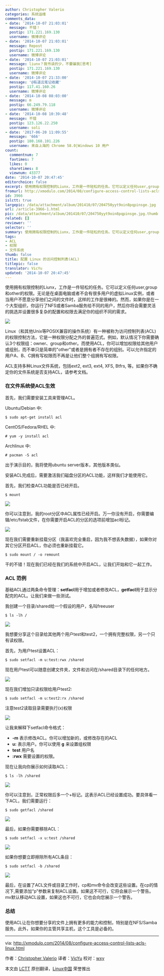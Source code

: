 ```yaml
---
author: Christopher Valerio
categories: 系统运维
comments_data:
- date: '2014-10-07 21:03:01'
  message: 不错！
  postip: 171.221.169.130
  username: 微博评论
- date: '2014-10-07 21:03:01'
  message: Repost
  postip: 171.221.169.130
  username: 微博评论
- date: '2014-10-07 21:03:01'
  message: liunx？我书读的少，不要骗我[思考]
  postip: 171.221.169.130
  username: 微博评论
- date: '2014-10-07 21:33:00'
  message: '@有道云笔记收藏'
  postip: 117.41.160.26
  username: 微博评论
- date: '2014-10-08 08:03:00'
  message: m
  postip: 66.249.79.118
  username: 微博评论
- date: '2014-10-08 10:39:48'
  message: 不错
  postip: 123.126.22.250
  username: soli
- date: '2017-06-20 11:09:55'
  message: '666'
  postip: 180.168.101.226
  username: 来自上海的 Chrome 58.0|Windows 10 用户
count:
  commentnum: 7
  favtimes: 7
  likes: 0
  sharetimes: 8
  viewnum: 43377
date: '2014-10-07 20:47:45'
editorchoice: false
excerpt: 使用拥有权限控制的Liunx，工作是一件轻松的任务。它可以定义任何user,group和other的权限。无论是在桌面电脑或者不会有很多用户的虚拟Linux实例，或者当用户不愿意分享他们之间的文件时，这样的工作是很棒的。然而，如果你是在一个大型组织，你运行了NFS或者Samba服务给不同的用户，然后你将会需要灵活的挑选并设置很多复杂的配置和权限去满足你的组织不同的需求。  Linux（和其他Unix等POSIX兼容的操作系统）有一种被称为访问控制列表(ACL)的权限控制方法，它是一种权限分配之外的普遍范式。例如，默认情况下你需要确认3个权限组：owner
fromurl: http://xmodulo.com/2014/08/configure-access-control-lists-acls-linux.html
id: 3966
islctt: true
largepic: /data/attachment/album/201410/07/204750yyt9oin8pqpinsge.jpg
url: /article-3966-1.html
pic: /data/attachment/album/201410/07/204750yyt9oin8pqpinsge.jpg.thumb.jpg
related: []
reviewer: ''
selector: ''
summary: 使用拥有权限控制的Liunx，工作是一件轻松的任务。它可以定义任何user,group和other的权限。无论是在桌面电脑或者不会有很多用户的虚拟Linux实例，或者当用户不愿意分享他们之间的文件时，这样的工作是很棒的。然而，如果你是在一个大型组织，你运行了NFS或者Samba服务给不同的用户，然后你将会需要灵活的挑选并设置很多复杂的配置和权限去满足你的组织不同的需求。  Linux（和其他Unix等POSIX兼容的操作系统）有一种被称为访问控制列表(ACL)的权限控制方法，它是一种权限分配之外的普遍范式。例如，默认情况下你需要确认3个权限组：owner
tags:
- ACL
- 权限
- 文件系统
thumb: false
title: 配置 Linux 的访问控制列表(ACL)
titlepic: false
translator: VicYu
updated: '2014-10-07 20:47:45'
---
```


使用拥有权限控制的Liunx，工作是一件轻松的任务。它可以定义任何user,group和other的权限。无论是在桌面电脑或者不会有很多用户的虚拟Linux实例，或者当用户不愿意分享他们之间的文件时，这样的工作是很棒的。然而，如果你是在一个大型组织，你运行了NFS或者Samba服务给不同的用户，然后你将会需要灵活的挑选并设置很多复杂的配置和权限去满足你的组织不同的需求。


![](/data/attachment/album/201410/07/204750yyt9oin8pqpinsge.jpg)


Linux（和其他Unix等POSIX兼容的操作系统）有一种被称为访问控制列表(ACL)的权限控制方法，它是一种权限分配之外的普遍范式。例如，默认情况下你需要确认3个权限组：owner、group和other。而使用ACL，你可以增加权限给其他用户或组别，而不单只是简单的"other"或者是拥有者不存在的组别。可以允许指定的用户A、B、C拥有写权限而不再是让他们整个组拥有写权限。


ACL支持多种Linux文件系统，包括ext2, ext3, ext4, XFS, Btfrs, 等。如果你不确定你的文件系统是否支持ACL，请参考文档。


### 在文件系统使ACL生效


首先，我们需要安装工具来管理ACL。


Ubuntu/Debian 中:



```
$ sudo apt-get install acl

```

CentOS/Fedora/RHEL 中:



```
# yum -y install acl

```

Archlinux 中:



```
# pacman -S acl

```

出于演示目的，我将使用ubuntu server版本，其他版本类似。


安装ACL完成后，需要激活我们磁盘分区的ACL功能，这样我们才能使用它。


首先，我们检查ACL功能是否已经开启。



```
$ mount

```

![](/data/attachment/album/201410/07/204753evycy9cfry8z8cyr.jpg)


你可以注意到，我的root分区中ACL属性已经开启。万一你没有开启，你需要编辑/etc/fstab文件，在你需要开启ACL的分区的选项前增加acl标记。


![](/data/attachment/album/201410/07/204404oa8gsl6d6dgsjpl6.jpg)


现在我们需要重新挂载分区（我喜欢完全重启，因为我不想丢失数据），如果你对其它分区开启ACL，你必须也重新挂载它。



```
$ sudo mount / -o remount

```

干的不错！现在我们已经在我们的系统中开启ACL，让我们开始和它一起工作。


### ACL 范例


基础ACL通过两条命令管理：**setfacl**用于增加或者修改ACL，**getfacl**用于显示分配完的ACL。让我们来做一些测试。


我创建一个目录/shared给一个假设的用户，名叫freeuser



```
$ ls -lh /

```

![](/data/attachment/album/201410/07/204756oxx3y1jh5z6z5j88.jpg)


我想要分享这个目录给其他两个用户test和test2，一个拥有完整权限，另一个只有读权限。


首先，为用户test设置ACL：



```
$ sudo setfacl -m u:test:rwx /shared

```

现在用户test可以随意创建文件夹，文件和访问在/shared目录下的任何地方。


![](/data/attachment/album/201410/07/204758kgdg88i7ugy6eudy.jpg)


现在我们增加只读权限给用户test2:



```
$ sudo setfacl -m u:test2:rx /shared

```

注意test2读取目录需要执行(x)权限


![](/data/attachment/album/201410/07/204759rdxji39gq5p3cdni.jpg)


让我来解释下setfacl命令格式：


* **-m** 表示修改ACL。你可以增加新的，或修改存在的ACL
* **u:** 表示用户。你可以使用 **g** 来设置组权限
* **test** 用户名
* **:rwx** 需要设置的权限。


现在让我向你展示如何读取ACL：



```
$ ls -lh /shared

```

![](/data/attachment/album/201410/07/204445murozr1rhnllt96e.jpg)


你可以注意到，正常权限后多一个+标记。这表示ACL已经设置成功。要具体看一下ACL，我们需要运行：



```
$ sudo getfacl /shared

```

![](/data/attachment/album/201410/07/204801gthgg8yqq8tq9ttc.jpg)


最后，如果你需要移除ACL：



```
$ sudo setfacl -x u:test /shared

```

![](/data/attachment/album/201410/07/204803kdqdq99t4gpqkq94.jpg)


如果你想要立即擦除所有ACL条目：



```
$ sudo setfacl -b /shared

```

![](/data/attachment/album/201410/07/204805n2s88w4418t64zrg.jpg)


最后，在设置了ACL文件或目录工作时，cp和mv命令会改变这些设置。在cp的情况下,需要添加“p”参数来复制ACL设置。如果这不可行，它将会展示一个警告。mv默认移动ACL设置，如果这也不可行，它也会向您展示一个警告。


### 总结


使用ACL让在你想要分享的文件上拥有更多的能力和控制，特别是在NFS/Samba服务。此外，如果你的主管共享主机，这个工具是必备的。




---


via: <http://xmodulo.com/2014/08/configure-access-control-lists-acls-linux.html>


作者：[Christopher Valerio](http://xmodulo.com/author/valerio) 译者：[VicYu](http://www.vicyu.net) 校对：[wxy](https://github.com/wxy)


本文由 [LCTT](https://github.com/LCTT/TranslateProject) 原创翻译，[Linux中国](http://linux.cn/) 荣誉推出